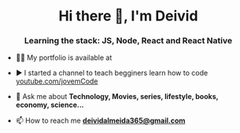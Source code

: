 <h1 align="center">Hi there 👋, I'm Deivid</h1>
<h3 align="center">Learning the stack: JS, Node, React and React Native</h3>



- 👨‍💻 My portfolio is available at []()

- ▶️ I started a channel to teach begginers learn how to code [youtube.com/jovemCode](https://www.youtube.com/channel/UCve39Q8xXu8uwrLekrQmWcA)

- 💬 Ask me about **Technology, Movies, series, lifestyle, books, economy, science...**

- 📫 How to reach me **deividalmeida365@gmail.com**


